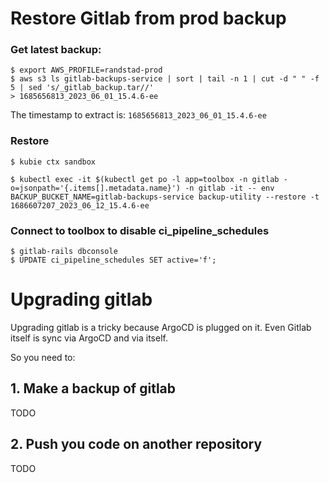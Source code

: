 # Restore Gitlab from prod backup

### Get latest backup:
    
    $ export AWS_PROFILE=randstad-prod
    $ aws s3 ls gitlab-backups-service | sort | tail -n 1 | cut -d " " -f 5 | sed 's/_gitlab_backup.tar//'
    > 1685656813_2023_06_01_15.4.6-ee

The timestamp to extract is: `1685656813_2023_06_01_15.4.6-ee`

### Restore

    $ kubie ctx sandbox

    $ kubectl exec -it $(kubectl get po -l app=toolbox -n gitlab -o=jsonpath='{.items[].metadata.name}') -n gitlab -it -- env BACKUP_BUCKET_NAME=gitlab-backups-service backup-utility --restore -t 1686607207_2023_06_12_15.4.6-ee


### Connect to toolbox to disable ci_pipeline_schedules

    $ gitlab-rails dbconsole
    $ UPDATE ci_pipeline_schedules SET active='f';


# Upgrading gitlab
Upgrading gitlab is a tricky because ArgoCD is plugged on it.
Even Gitlab itself is sync via ArgoCD and via itself.

So you need to:

## 1. Make a backup of gitlab
TODO
## 2. Push you code on another repository
TODO
